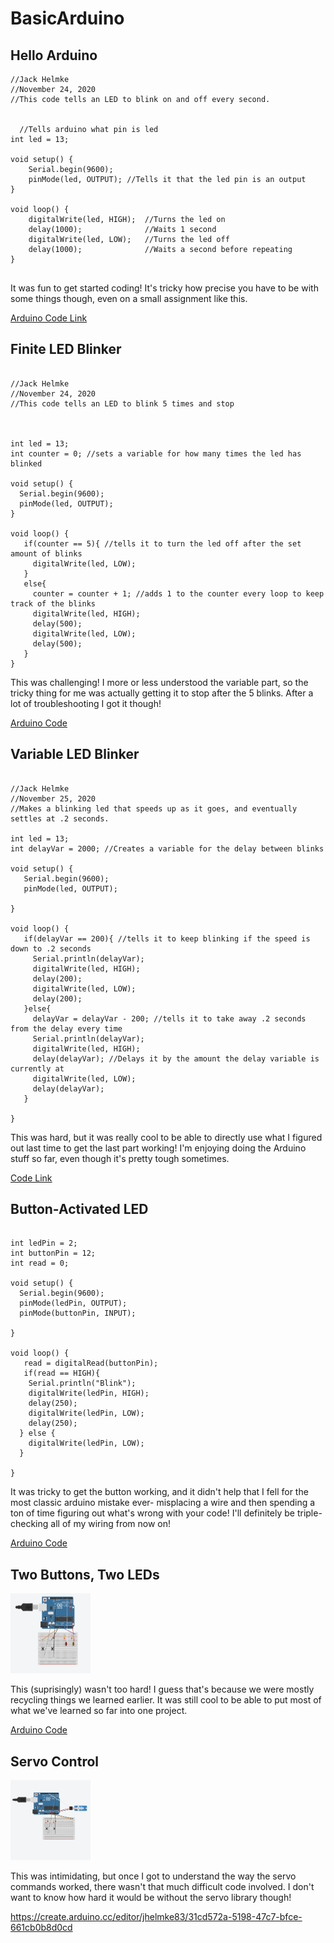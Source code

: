 # BasicArduino

## Hello Arduino

```
//Jack Helmke
//November 24, 2020
//This code tells an LED to blink on and off every second.


  //Tells arduino what pin is led
int led = 13;

void setup() {
    Serial.begin(9600);   
    pinMode(led, OUTPUT); //Tells it that the led pin is an output
}

void loop() {
    digitalWrite(led, HIGH);  //Turns the led on
    delay(1000);              //Waits 1 second
    digitalWrite(led, LOW);   //Turns the led off
    delay(1000);              //Waits a second before repeating
}


```

It was fun to get started coding! It's tricky how precise you have to be with some things though, even on a small assignment like this.

[Arduino Code Link](https://create.arduino.cc/editor/jhelmke83/d0e1fae3-fb51-4115-a15f-b76e9aeb4ad8)

## Finite LED Blinker

```

//Jack Helmke
//November 24, 2020
//This code tells an LED to blink 5 times and stop



int led = 13;
int counter = 0; //sets a variable for how many times the led has blinked

void setup() {
  Serial.begin(9600);
  pinMode(led, OUTPUT);
}

void loop() {
   if(counter == 5){ //tells it to turn the led off after the set amount of blinks
     digitalWrite(led, LOW);
   }
   else{
     counter = counter + 1; //adds 1 to the counter every loop to keep track of the blinks
     digitalWrite(led, HIGH);
     delay(500);
     digitalWrite(led, LOW);
     delay(500);
   }
}

```

This was challenging! I more or less understood the variable part, so the tricky thing for me was actually getting it to stop after the 5 blinks. After a lot of troubleshooting I got it though!

[Arduino Code](https://create.arduino.cc/editor/jhelmke83/cd5b0698-023d-4d44-a811-29912050df26)

## Variable LED Blinker

```

//Jack Helmke
//November 25, 2020
//Makes a blinking led that speeds up as it goes, and eventually settles at .2 seconds.

int led = 13;
int delayVar = 2000; //Creates a variable for the delay between blinks

void setup() {
   Serial.begin(9600);
   pinMode(led, OUTPUT);
    
}

void loop() {
   if(delayVar == 200){ //tells it to keep blinking if the speed is down to .2 seconds
     Serial.println(delayVar);
     digitalWrite(led, HIGH);
     delay(200);
     digitalWrite(led, LOW);
     delay(200);
   }else{
     delayVar = delayVar - 200; //tells it to take away .2 seconds from the delay every time
     Serial.println(delayVar);
     digitalWrite(led, HIGH);
     delay(delayVar); //Delays it by the amount the delay variable is currently at
     digitalWrite(led, LOW);
     delay(delayVar);
   }
    
}

```

This was hard, but it was really cool to be able to directly use what I figured out last time to get the last part working! I'm enjoying doing the Arduino stuff so far, even though it's pretty tough sometimes.

[Code Link](https://create.arduino.cc/editor/jhelmke83/f56ff924-f2a0-46f3-85d8-90f9d3938f3c)

## Button-Activated LED

```

int ledPin = 2;
int buttonPin = 12;
int read = 0;

void setup() {
  Serial.begin(9600);
  pinMode(ledPin, OUTPUT);
  pinMode(buttonPin, INPUT);

}

void loop() {
   read = digitalRead(buttonPin);
   if(read == HIGH){
    Serial.println("Blink");
    digitalWrite(ledPin, HIGH);
    delay(250);
    digitalWrite(ledPin, LOW);
    delay(250);
  } else {
    digitalWrite(ledPin, LOW);
  }

}

```

It was tricky to get the button working, and it didn't help that I fell for the most classic arduino mistake ever- misplacing a wire and then spending a ton of time figuring out what's wrong with your code! I'll definitely be triple-checking all of my wiring from now on!

[Arduino Code](https://create.arduino.cc/editor/jhelmke83/97cff2c7-f1ce-4f6e-b8c9-39173ffa4b29)

## Two Buttons, Two LEDs

<img src="images/TwoButton.png" alt="TwoButton" width="128" height="128">

This (suprisingly) wasn't too hard! I guess that's because we were mostly recycling things we learned earlier. It was still cool to be able to put most of what we've learned so far into one project.

[Arduino Code](https://create.arduino.cc/editor/jhelmke83/00d921f5-f089-4148-bd7c-b79a616f7713)

## Servo Control

<img src="images/ServoControl.png" alt="ServoControl" width="128" height="128">

This was intimidating, but once I got to understand the way the servo commands worked, there wasn't that much difficult code involved. I don't want to know how hard it would be without the servo library though!

https://create.arduino.cc/editor/jhelmke83/31cd572a-5198-47c7-bfce-661cb0b8d0cd
